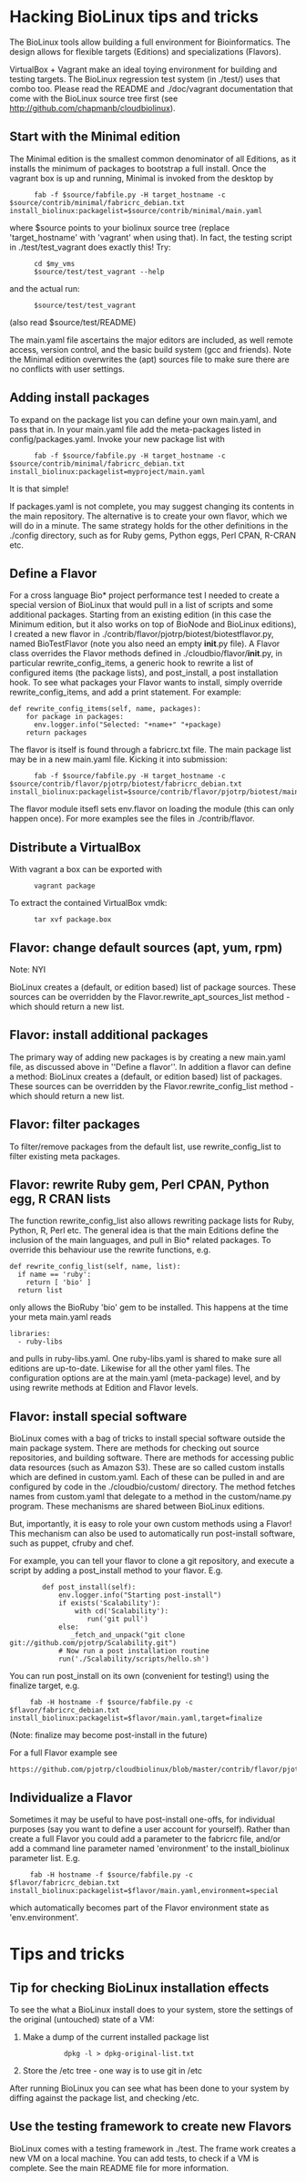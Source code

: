 # Hacking BioLinux tips and tricks

The BioLinux tools allow building a full environment for Bioinformatics. The
design allows for flexible targets (Editions) and specializations (Flavors).

VirtualBox + Vagrant make an ideal toying environment for building and testing
targets. The BioLinux regression test system (in ./test/) uses that combo too.
Please read the README and ./doc/vagrant documentation that come with the
BioLinux source tree first (see http://github.com/chapmanb/cloudbiolinux).

## Start with the Minimal edition

The Minimal edition is the smallest common denominator of all Editions, as it
installs the minimum of packages to bootstrap a full install. Once the
vagrant box is up and running, Minimal is invoked from the desktop by

          fab -f $source/fabfile.py -H target_hostname -c $source/contrib/minimal/fabricrc_debian.txt install_biolinux:packagelist=$source/contrib/minimal/main.yaml

where $source points to your biolinux source tree (replace 'target_hostname'
with 'vagrant' when using that). In fact, the testing script in
./test/test_vagrant does exactly this! Try:

          cd $my_vms
          $source/test/test_vagrant --help

and the actual run:

          $source/test/test_vagrant

(also read $source/test/README)

The main.yaml file ascertains the major editors are included, as well remote
access, version control, and the basic build system (gcc and friends). Note the
Minimal edition overwrites the (apt) sources file to make sure there are no
conflicts with user settings.

## Adding install packages

To expand on the package list you can define your own main.yaml, and pass that
in. In your main.yaml file add the meta-packages listed in
config/packages.yaml. Invoke your new package list with

          fab -f $source/fabfile.py -H target_hostname -c $source/contrib/minimal/fabricrc_debian.txt install_biolinux:packagelist=myproject/main.yaml

It is that simple!

If packages.yaml is not complete, you may suggest changing its contents in the
main repository. The alternative is to create your own flavor, which we will do
in a minute. The same strategy holds for the other definitions in the ./config
directory, such as for Ruby gems, Python eggs, Perl CPAN, R-CRAN etc.

## Define a Flavor

For a cross language Bio* project performance test I needed to create a special
version of BioLinux that would pull in a list of scripts and some additional
packages.  Starting from an existing edition (in this case the Minimum edition,
but it also works on top of BioNode and BioLinux editions), I created a new
flavor in ./contrib/flavor/pjotrp/biotest/biotestflavor.py, named BioTestFlavor
(note you also need an empty __init__.py file).  A Flavor class overrides the
Flavor methods defined in ./cloudbio/flavor/__init__.py, in particular
rewrite_config_items, a generic hook to rewrite a list of configured items (the
package lists), and post_install, a post installation hook. To see what packages
your Flavor wants to install, simply override rewrite_config_items, and add a print
statement. For example:

    def rewrite_config_items(self, name, packages):
        for package in packages:
          env.logger.info("Selected: "+name+" "+package)
        return packages

The flavor is itself is found through a fabricrc.txt file. The main package
list may be in a new main.yaml file.  Kicking it into submission:

          fab -f $source/fabfile.py -H target_hostname -c $source/contrib/flavor/pjotrp/biotest/fabricrc_debian.txt install_biolinux:packagelist=$source/contrib/flavor/pjotrp/biotest/main.yaml

The flavor module itsefl sets env.flavor on loading the module (this can only
happen once). For more examples see the files in ./contrib/flavor.

## Distribute a VirtualBox

With vagrant a box can be exported with

          vagrant package

To extract the contained VirtualBox vmdk:

          tar xvf package.box

## Flavor: change default sources (apt, yum, rpm)

Note: NYI

BioLinux creates a (default, or edition based) list of package sources. These
sources can be overridden by the Flavor.rewrite_apt_sources_list method - which
should return a new list.

## Flavor: install additional packages

The primary way of adding new packages is by creating a new main.yaml file, as
discussed above in ''Define a flavor''. In addition a flavor can define a
method: BioLinux creates a (default, or edition based) list of packages. These
sources can be overridden by the Flavor.rewrite_config_list method - which
should return a new list.

## Flavor: filter packages

To filter/remove packages from the default list, use rewrite_config_list to
filter existing meta packages.

## Flavor: rewrite Ruby gem, Perl CPAN, Python egg, R CRAN lists

The function rewrite_config_list also allows rewriting package lists for Ruby,
Python, R, Perl etc. The general idea is that the main Editions define the
inclusion of the main languages, and pull in Bio* related packages. To override
this behaviour use the rewrite functions, e.g.

    def rewrite_config_list(self, name, list):
      if name == 'ruby':
        return [ 'bio' ]
      return list

only allows the BioRuby 'bio' gem to be installed. This happens at the time
your meta main.yaml reads

    libraries:
      - ruby-libs

and pulls in ruby-libs.yaml. One ruby-libs.yaml is shared to make sure all
editions are up-to-date. Likewise for all the other yaml files. The
configuration options are at the main.yaml (meta-package) level, and by using
rewrite methods at Edition and Flavor levels.

## Flavor: install special software

BioLinux comes with a bag of tricks to install special software outside the
main package system. There are methods for checking out source repositories,
and building software. There are methods for accessing public data resources
(such as Amazon S3). These are so called custom installs which are defined in
custom.yaml. Each of these can be pulled in and are configured by code in the
./cloudbio/custom/ directory.  The method fetches names from custom.yaml that
delegate to a method in the custom/name.py program.  These mechanisms are
shared between BioLinux editions.

But, importantly, it is easy to role your own custom methods using a Flavor!
This mechanism can also be used to automatically run post-install software,
such as puppet, cfruby and chef.

For example, you can tell your flavor to clone a git repository, and execute
a script by adding a post_install method to your flavor. E.g.

            def post_install(self):
                env.logger.info("Starting post-install")
                if exists('Scalability'):
                    with cd('Scalability'):
                       run('git pull')
                else:
                   _fetch_and_unpack("git clone git://github.com/pjotrp/Scalability.git")
                # Now run a post installation routine
                run('./Scalability/scripts/hello.sh')

You can run post_install on its own (convenient for testing!) using the finalize
target, e.g.

         fab -H hostname -f $source/fabfile.py -c  $flavor/fabricrc_debian.txt install_biolinux:packagelist=$flavor/main.yaml,target=finalize

(Note: finalize may become post-install in the future)

For a full Flavor example see

    https://github.com/pjotrp/cloudbiolinux/blob/master/contrib/flavor/pjotrp/biotest/biotestflavor.py

## Individualize a Flavor

Sometimes it may be useful to have post-install one-offs, for individual
purposes (say you want to define a user account for yourself). Rather than
create a full Flavor you could add a parameter to the fabricrc file, and/or add
a command line parameter named 'environment' to the install_biolinux parameter
list. E.g.

         fab -H hostname -f $source/fabfile.py -c  $flavor/fabricrc_debian.txt install_biolinux:packagelist=$flavor/main.yaml,environment=special

which automatically becomes part of the Flavor environment state as
'env.environment'.

# Tips and tricks

## Tip for checking BioLinux installation effects

To see the what a BioLinux install does to your system, store the settings of
the original (untouched) state of a VM:

1. Make a dump of the current installed package list

                 dpkg -l > dpkg-original-list.txt

2. Store the /etc tree - one way is to use git in /etc

After running BioLinux you can see what has been done to your system by diffing
against the package list, and checking /etc.

## Use the testing framework to create new Flavors

BioLinux comes with a testing framework in ./test. The frame work creates a new VM on
a local machine. You can add tests, to check if a VM is complete. See the main README file for
more information.
